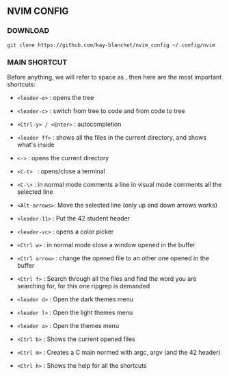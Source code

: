 ## NVIM CONFIG

### DOWNLOAD

```console
git clone https://github.com/kay-blanchet/nvim_config ~/.config/nvim

```

### MAIN SHORTCUT

Before anything, we will refer to space as <leader>, then
here are the most important shortcuts:

 - ```<leader-e>```  :   opens the tree

 - ```<leader-c>```  :   switch from tree to code and from code to tree

 - ```<Ctrl-y> / <Enter>```  :   autocompletion

 - ```<leader ff>``` :   shows all the files in the current directory, and shows what's inside

 - ```<->```         :   opens the current directory

 - ```<C-t> ```      :   opens/close a terminal

 - ```<C-\>```       :   in normal mode comments a line
                in visual mode comments all the selected line

- ```<Alt-arrows>```:   Move the selected line (only up and down arrows works)

 - ```<leader-11>``` : Put the 42 student header

 - ```<leader-vc>``` : opens a color picker

 - ```<Ctrl w>``` : in normal mode close a window opened in the buffer

 - ```<Ctrl arrow>``` : change the opened file to an other one opened in the buffer

 - ```<Ctrl f>``` : Search through all the files and find the word you are searching for, for this one ripgrep is demanded

 - ```<leader d>``` : Open the dark themes menu 

 - ```<leader l>``` : Open the light themes menu 

 - ```<leader a>``` : Open the themes menu 

 - ```<Ctrl b>``` : Shows the current opened files 

 - ```<Ctrl m>``` : Creates a C main normed with argc, argv (and the 42 header)

 - ```<Ctrl h>``` : Shows the help for all the shortcuts

